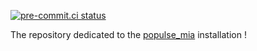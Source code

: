 [![pre-commit.ci status](https://results.pre-commit.ci/badge/github/populse/mia_install/main.svg)](https://results.pre-commit.ci/latest/github/populse/mia_install/main)

The repository dedicated to the [populse_mia](https://github.com/populse/populse_mia) installation !
